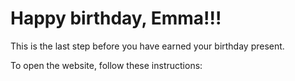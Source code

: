 # Happy birthday, Emma!!!

This is the last step before you have earned your birthday present.

To open the website, follow these instructions: